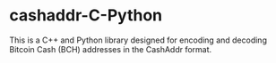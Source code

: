# cashaddr-C-Python
This is a C++ and Python library designed for encoding and decoding Bitcoin Cash (BCH) addresses in the CashAddr format. 
